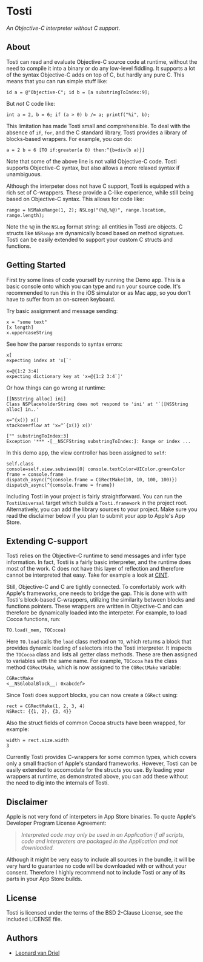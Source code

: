 Tosti
===========

*An Objective-C interpreter without C support.*


About
-----
Tosti can read and evaluate Objective-C source code at runtime, without the need to compile it into a binary or do any low-level fiddling. It supports a lot of the syntax Objective-C adds on top of C, but hardly any pure C. This means that you can run simple stuff like:

    id a = @"Objective-C"; id b = [a substringToIndex:9];
    
But *not* C code like:

    int a = 2, b = 6; if (a > 0) b /= a; printf("%i", b);

This limitation has made Tosti small and comprehensible. To deal with the absence of `if`, `for`, and the C standard library, Tosti provides a library of blocks-based wrappers. For example, you *can* do:

    a = 2 b = 6 [TO if:greater(a 0) then:^{b=div(b a)}]

Note that some of the above line is not valid Objective-C code. Tosti supports Objective-C syntax, but also allows a more relaxed syntax if unambiguous.

Although the interpeter does not have C support, Tosti is equipped with a rich set of C-wrappers. These provide a C-like experience, while still being based on Objective-C syntax. This allows for code like:

    range = NSMakeRange(1, 2); NSLog("(%@,%@)", range.location, range.length);

Note the `%@` in the `NSLog` format string: all entities in Tosti are objects. C structs like `NSRange` are dynamically boxed based on method signatues. Tosti can be easily extended to support your custom C structs and functions.


Getting Started
---------------
First try some lines of code yourself by running the Demo app. This is a basic console onto which you can type and run your source code. It's recommended to run this in the iOS simulator or as Mac app, so you don't have to suffer from an on-screen keyboard.

Try basic assignment and message sending:

    x = "some text"
    [x length]
    x.uppercaseString
    
See how the parser responds to syntax errors:

    x[
    expecting index at 'x[`'
  
    x=@{1:2 3:4]
    expecting dictionary key at 'x=@{1:2 3:4`]'
  
Or how things can go wrong at runtime:

    [[NSString alloc] ini]
    Class NSPlaceholderString does not respond to 'ini' at '`[[NSString alloc] in..'
    
    x=^{x()} x()
    stackoverflow at 'x=^`{x()} x()'
    
    ["" substringToIndex:3]
    Exception '*** -[__NSCFString substringToIndex:]: Range or index ...

In this demo app, the view controller has been assigned to `self`:

    self.class
    console=self.view.subviews[0] console.textColor=UIColor.greenColor
    frame = console.frame
    dispatch_async(^{console.frame = CGRectMake(10, 10, 100, 100)})
    dispatch_async(^{console.frame = frame})


Including Tosti in your project is fairly straightforward. You can run the `TostiUniversal` target which builds a `Tosti.framework` in the project root. Alternatively, you can add the library sources to your project. Make sure you read the disclaimer below if you plan to submit your app to Apple's App Store.


Extending C-support
-------------------
Tosti relies on the Objective-C runtime to send messages and infer type information. In fact, Tosti is a fairly basic interpreter, and the runtime does most of the work. C does not have this layer of reflection and therefore cannot be interpreted that easy. Take for example a look at [CINT](http://root.cern.ch/drupal/content/cint).

Still, Objective-C and C are tightly connected. To comfortably work with Apple's frameworks, one needs to bridge the gap. This is done with with Tosti's block-based C-wrappers, utilizing the similarity between blocks and functions pointers. These wrappers are written in Objective-C and can therefore be dynamically loaded into the interpeter. For example, to load Cocoa functions, run:

    TO.load(_mem, TOCocoa)
    
Here `TO.load` calls the `load` class method on `TO`, which returns a block that provides dynamic loading of selectors into the Tosti interpreter. It inspects the `TOCocoa` class and lists all getter class methods. These are then assigned to variables with the same name. For example, `TOCocoa` has the class method `CGRectMake`, which is now assigned to the `CGRectMake` variable:

    CGRectMake
    <__NSGlobalBlock__: 0xabcdef>
    
Since Tosti does support blocks, you can now create a `CGRect` using:

    rect = CGRectMake(1, 2, 3, 4)
    NSRect: {{1, 2}, {3, 4}}
    
Also the struct fields of common Cocoa structs have been wrapped, for example:

    width = rect.size.width
    3

Currently Tosti provides C-wrappers for some common types, which covers only a small fraction of Apple's standard frameworks. However, Tosti can be easily extended to accomodate for the structs you use. By loading your wrappers at runtime, as demonstrated above, you can add these without the need to dig into the internals of Tosti.


Disclaimer
----------
Apple is not very fond of interpeters in App Store binaries. To quote Apple's Developer Program License Agreement:

> *Interpreted code may only be used in an Application if all scripts, code and interpreters are packaged in the Application and not downloaded.*

Although it might be very easy to include all sources in the bundle, it will be very hard to guarantee no code will be downloaded with or without your consent. Therefore I highly recommend not to include Tosti or any of its parts in your App Store builds.


License
-------
Tosti is licensed under the terms of the BSD 2-Clause License, see the included LICENSE file.


Authors
-------
- [Leonard van Driel](http://www.leonardvandriel.nl/)
